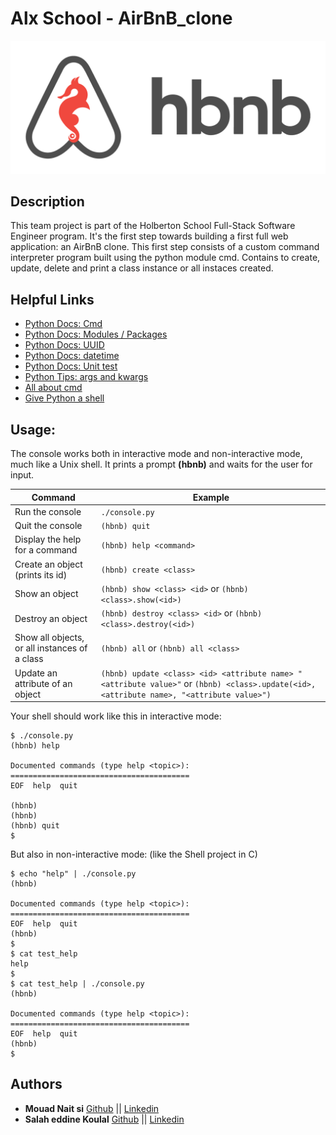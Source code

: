 # Alx School - AirBnB_clone

![Air_BnB_clone logo](images/air_bnb_clone.png)

## Description
This team project is part of the Holberton School Full-Stack Software Engineer program. It's the first step towards building a first full web application: an AirBnB clone. This first step consists of a custom command interpreter program built using the python module cmd. Contains to create, update, delete and print a class instance or all instaces created.

## Helpful Links
* [Python Docs: Cmd](https://docs.python.org/3.4/library/cmd.html)
* [Python Docs: Modules / Packages](https://docs.python.org/3.4/tutorial/modules.html#packages)
* [Python Docs: UUID](https://docs.python.org/3.4/library/uuid.html)
* [Python Docs: datetime](https://docs.python.org/3.4/library/datetime.html)
* [Python Docs: Unit test](https://docs.python.org/3.4/library/unittest.html#module-unittest)
* [Python Tips: args and kwargs](https://pythontips.com/2013/08/04/args-and-kwargs-in-python-explained/)
* [All about cmd](https://pymotw.com/2/cmd/)
* [Give Python a shell](https://coderwall.com/p/w78iva/give-your-python-program-a-shell-with-the-cmd-module)

## Usage:
The console works both in interactive mode and non-interactive mode, much like a Unix shell. It prints a prompt **(hbnb)** and waits for the user for input.

| Command | Example |
| --- | --- |
| Run the console | `./console.py` |
| Quit the console | `(hbnb) quit` |
| Display the help for a command | `(hbnb) help <command>` |
| Create an object (prints its id) | `(hbnb) create <class>` |
| Show an object | `(hbnb) show <class> <id>` or `(hbnb) <class>.show(<id>)` |
| Destroy an object | `(hbnb) destroy <class> <id>` or `(hbnb) <class>.destroy(<id>)` |
| Show all objects, or all instances of a class | `(hbnb) all` or `(hbnb) all <class>` |
| Update an attribute of an object | `(hbnb) update <class> <id> <attribute name> "<attribute value>"` or `(hbnb) <class>.update(<id>, <attribute name>, "<attribute value>")` |

Your shell should work like this in interactive mode:

```shell
$ ./console.py
(hbnb) help

Documented commands (type help <topic>):
========================================
EOF  help  quit

(hbnb) 
(hbnb) 
(hbnb) quit
$
```

But also in non-interactive mode: (like the Shell project in C)

```shell
$ echo "help" | ./console.py
(hbnb)

Documented commands (type help <topic>):
========================================
EOF  help  quit
(hbnb) 
$
$ cat test_help
help
$
$ cat test_help | ./console.py
(hbnb)

Documented commands (type help <topic>):
========================================
EOF  help  quit
(hbnb) 
$
```

## Authors

- **Mouad Nait si** [Github](https://github.com/Mouadnait) || [Linkedin](https://www.linkedin.com/in/mouad-nait-si-017b73200/)
- **Salah eddine Koulal** [Github](https://github.com/salah-koulal) || [Linkedin](https://www.linkedin.com/in/salah-koulal-ab2523264/)
